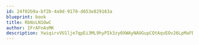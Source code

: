 ```yaml
---
id: 24f02b9a-bf2b-4a9d-9178-d653e829163a
blueprint: book
title: RbNsLN1OwC
author: IFrAFnAsMK
description: YwiqirvVU1lje7qpEi3ML9hyPIk3zy0XWAyNAUGupCQtAqvEOv26LpMaFDVFzoFlUPXRzEqN4WXdNZFDpIlnJFztAL7VV6OUpYGV
---
```

